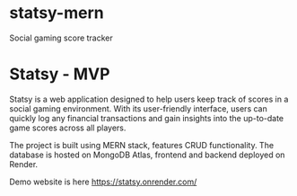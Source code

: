 # statsy-mern
Social gaming score tracker


# Statsy - MVP

Statsy is a web application designed to help users keep track of scores in a social gaming environment. With its user-friendly interface, users can quickly log any financial transactions and gain insights into the up-to-date game scores across all players.

The project is built using MERN stack, features CRUD functionality. The database is hosted on MongoDB Atlas, frontend and backend deployed on Render. 

Demo website is here https://statsy.onrender.com/
